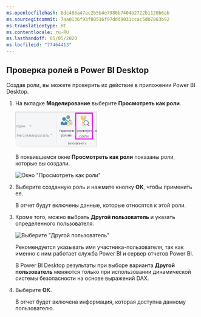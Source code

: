 ```yaml
---
ms.openlocfilehash: 8dc488a47ac2b5b4e7980b7404b2722b1120b6ab
ms.sourcegitcommit: 7aa0136f93f88516f97ddd8031ccac5d07863b92
ms.translationtype: HT
ms.contentlocale: ru-RU
ms.lasthandoff: 05/05/2020
ms.locfileid: "77464413"
---
```

## <a name="validate-the-roles-within-power-bi-desktop"></a>Проверка ролей в Power BI Desktop
Создав роли, вы можете проверить их действие в приложении Power BI Desktop.

1. На вкладке **Моделирование** выберите **Просмотреть как роли**. 

    ![Выберите "Просмотреть как роли"](./media/rls-desktop-view-as-roles/powerbi-desktop-rls-view-as-roles.png)

    В появившемся окне **Просмотреть как роли** показаны роли, которые вы создали.

    ![Окно "Просмотреть как роли"](./media/rls-desktop-view-as-roles/powerbi-desktop-rls-view-as-roles-dialog.png)

3. Выберите созданную роль и нажмите кнопку **ОК**, чтобы применить ее. 

   В отчет будут включены данные, которые относятся к этой роли.

4. Кроме того, можно выбрать **Другой пользователь** и указать определенного пользователя. 

    ![Выберите "Другой пользователь"](./media/rls-desktop-view-as-roles/powerbi-desktop-rls-other-user.png)

   Рекомендуется указывать имя участника-пользователя, так как именно с ним работает служба Power BI и сервер отчетов Power BI.

   В Power BI Desktop результаты при выборе варианта **Другой пользователь** меняются только при использовании динамической системы безопасности на основе выражений DAX. 

5. Выберите **ОК**. 

   В отчет будет включена информация, которая доступна данному пользователю.



